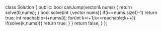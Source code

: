 class Solution {
public:
bool canJump(vector<int>& nums) {
return solve(0,nums);
}
bool solve(int i,vector<int> nums){
if(i==nums.size()-1) return true;
int reachable=i+nums[i];
for(int k=i+1;k<=reachable;k++){
if(solve(k,nums)){
return true;
}
}
return false;
}
};